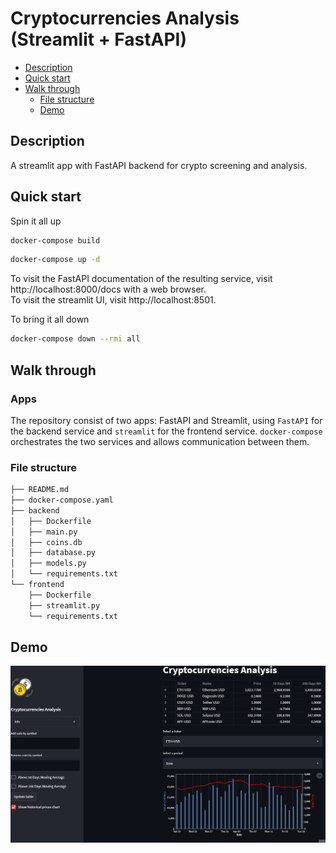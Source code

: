# Cryptocurrencies Analysis (Streamlit + FastAPI)

-   [Description](#description)
-   [Quick start](#quick-start)
-   [Walk through](#walk-through)
    -   [File structure](#file-structure)
    -   [Demo](#Demo)
        
## Description

A streamlit app with FastAPI backend for crypto screening and analysis.

## Quick start

Spin it all up

```sh
docker-compose build
```

```sh
docker-compose up -d
```

To visit the FastAPI documentation of the resulting service, visit http://localhost:8000/docs with a web browser.  
To visit the streamlit UI, visit http://localhost:8501.

To bring it all down

```sh
docker-compose down --rmi all 
```

## Walk through

### Apps

The repository consist of two apps: FastAPI and Streamlit, using `FastAPI` for the backend service and `streamlit` for the frontend service. 
`docker-compose` orchestrates the two services and allows communication between them.

### File structure

```sh
├── README.md
├── docker-compose.yaml
├── backend
│   ├── Dockerfile
│   ├── main.py
│   ├── coins.db
│   ├── database.py
│   ├── models.py
│   └── requirements.txt
└── frontend
    ├── Dockerfile
    ├── streamlit.py
    └── requirements.txt
```

## Demo

![](Demo.gif)
